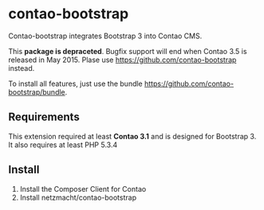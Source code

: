 contao-bootstrap
================

Contao-bootstrap integrates Bootstrap 3 into Contao CMS.

This **package is depraceted**. Bugfix support will end when Contao 3.5 is released in May 2015. Plase use https://github.com/contao-bootstrap instead. 

To install all features, just use the bundle https://github.com/contao-bootstrap/bundle.

Requirements
--------------------

This extension required at least **Contao 3.1** and is designed for Bootstrap 3. It also requires at least PHP 5.3.4

Install
-----
1. Install the Composer Client for Contao
2. Install netzmacht/contao-bootstrap
